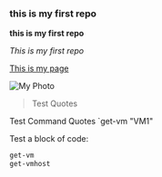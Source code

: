 ### this is my first repo

**this is my first repo**


_This is my first repo_


[This is my page](https://www.linkedin.com/in/sherif-h-ali/)

![My Photo](https://media.licdn.com/dms/image/C4E03AQGP1zbdtyW3IQ/profile-displayphoto-shrink_200_200/0?e=1575504000&v=beta&t=lWyijecJNS2kCZZeZN4lcMcyISJff8fO9mFSR-WTlBE)

>Test Quotes

Test Command Quotes `get-vm "VM1"

Test a block of code:

```powershell
get-vm
get-vmhost
```

